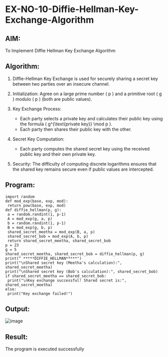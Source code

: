 # EX-NO-10-Diffie-Hellman-Key-Exchange-Algorithm

## AIM:
To Implement Diffie Hellman Key Exchange Algorithm 

## Algorithm:

1. Diffie-Hellman Key Exchange is used for securely sharing a secret key between two parties over an insecure channel.

2. Initialization: Agree on a large prime number \( p \) and a primitive root \( g \) modulo \( p \) (both are public values).

3. Key Exchange Process: 
   - Each party selects a private key and calculates their public key using the formula \( g^{\text{private key}} \mod p \).
   - Each party then shares their public key with the other.

4. Secret Key Computation: 
   - Each party computes the shared secret key using the received public key and their own private key.

5. Security: The difficulty of computing discrete logarithms ensures that the shared key remains secure even if public values are intercepted.

## Program:
```
import random
def mod_exp(base, exp, mod):
 return pow(base, exp, mod)
def diffie_hellman(p, g):
 a = random.randint(1, p-1)
 A = mod_exp(g, a, p)
 b = random.randint(1, p-1)
 B = mod_exp(g, b, p)
 shared_secret_meetha = mod_exp(B, a, p)
 shared_secret_bob = mod_exp(A, b, p)
 return shared_secret_meetha, shared_secret_bob
p = 23
g = 5
shared_secret_meetha, shared_secret_bob = diffie_hellman(p, g)
print(" *****DIFFIE_HELLMAN*****")
print("\nShared secret key (Meetha's calculation):", shared_secret_meetha)
print("\nShared secret key (Bob's calculation):", shared_secret_bob)
if shared_secret_meetha == shared_secret_bob:
 print("\nKey exchange successful! Shared secret is:", shared_secret_meetha)
else:
 print("Key exchange failed!")
```



## Output:
![image](https://github.com/user-attachments/assets/3068aabb-6a59-4805-be92-a0e587a7b040)



## Result:
  The program is executed successfully

